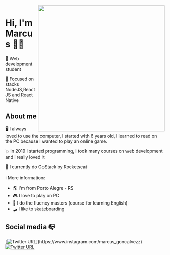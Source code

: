 <img align="right" width="400" height="400" src="https://i.imgur.com/7GQmWjV.jpg">


# Hi, I'm Marcus :man_technologist:

:robot: Web development student

🎯 Focused on stacks NodeJS,ReactJS and React Native 

## About me 

🖥 I always loved to use the computer, I started with 6 years old, I learned to read on the PC because I wanted to play an online game.

💥 In 2019 I started programming, I took many courses on web development and i really loved it

🚀 I currently do GoStack by Rocketseat
<br><br>
ℹ More information:
- :earth_americas: I'm from Porto Alegre - RS
- :video_game: I love to play on PC
- :gem: I do the fluency masters (course for learning English)
- :skateboard: I like to skateboarding


## Social media :mailbox_with_no_mail:


[![Twitter URL](https://img.shields.io/twitter/url?color=%23fb3958&label=follow&logo=instagram&logoColor=%23fb3958&style=flat-square&url=https%3A%2F%2Fwww.instagram.com%2Falejorc_)](https://www.instagram.com/marcus_goncalvezz)
[![Twitter URL](https://img.shields.io/twitter/url?color=%230072b1&label=connect&logo=linkedin&logoColor=%230072b1&style=flat-square&url=https%3A%2F%2Fwww.linkedin.com%2Fin%2Falejandro-ramirez-ciceros%2F)](https://www.linkedin.com/in/marcusgon%C3%A7alvess/)
